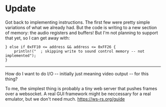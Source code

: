 # Update

Got back to implementing instructions. The first few were pretty simple variations of what we already had. But the code is writing to a new section of memory: the audio registers and buffers! But I'm not planning to support that yet, so I can get away with:

    } else if 0xFF10 <= address && address <= 0xFF26 {
        println!("  ; skipping write to sound control memory -- not implemented");
    }

---

How do I want to do I/O -- initially just meaning video output -- for this thing?

To me, the simplest thing is probably a tiny web server that pushes frames over a websocket. A real GUI framework might be neccessary for a real emulator, but we don't need much. <https://ws-rs.org/guide>
